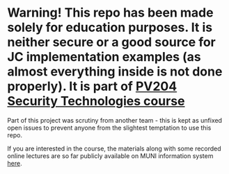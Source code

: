 # Warning! This repo has been made solely for education purposes. It is neither secure or a good source for JC implementation examples (as almost everything inside is not done properly). It is part of [PV204 Security Technologies course](https://is.muni.cz/predmet/fi/jaro2020/PV204?lang=en)
Part of this project was scrutiny from another team - this is kept as unfixed open issues to prevent anyone from the slightest temptation to use this repo.

If you are interested in the course, the materials along with some recorded online lectures are so far publicly available on MUNI information system [here](https://is.muni.cz/el/fi/jaro2020/PV204/um/?lang=en). 
